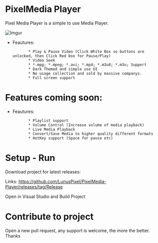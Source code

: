 # PixelMedia Player

Pixel Media Player is a simple to use Media Player.

![Imgur](https://imgur.com/iYxR955.gif)

 * Feautures:
              
              * Play & Pause Video (Click White Box so buttons are unlocked, then Click Red box for Pause/Play)
              * Video Seek
              * *.mpg; *.mpeg; *.avi; *.mp4; *.m3u8; *.m3u; Support
              * Dark Themed and simple use UI
              * No usage collection and sold by massive companys.
              * Full screen support
              
              
              
              
              
# Features coming soon:


 * Feautures:
              
              * Playlist support
              * Volume Control (Increase volume of media playback)
              * Live Media Playback
              * Convert/Save Media to higher quality different formats
              * HotKey support (Space for pause etc)
                        


# Setup - Run


Download project for latest releases:

Links: https://github.com/LunusPixel/PixelMedia-Player/releases/tag/Release




Open in Visual Studio and Build Project



# Contribute to project


Open a new pull request, any support is welcome, the more the better. Thanks 



